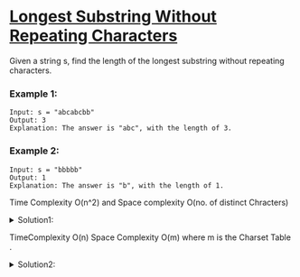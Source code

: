 # [Longest Substring Without Repeating Characters](https://leetcode.com/problems/longest-substring-without-repeating-characters/submissions/)

Given a string s, find the length of the longest substring without repeating characters.

### Example 1:

```
Input: s = "abcabcbb"
Output: 3
Explanation: The answer is "abc", with the length of 3.
```
### Example 2:

```
Input: s = "bbbbb"
Output: 1
Explanation: The answer is "b", with the length of 1.
```
Time Complexity O(n^2) and Space complexity O(no. of distinct Chracters)
<details><summary>Solution1:</summary>
<p>
    
```python
class Solution:
    def lengthOfLongestSubstring(self, s: str) -> int:
        di={}
        #mini=0
        maxlen=0
        for i in range(len(s)):
            if s[i] in di.keys():
                maxlen=max(maxlen,len(di))
                n=s[:di[s[i]]]
                n.replace(s[i],"")
                for j in range(len(n)):
                    if n[j] in di.keys():
                        if di[n[j]] < di[s[i]]:
                            del di[n[j]]
                di[s[i]]=i
            else:
                di[s[i]]=i
            if i==len(s)-1:
                di[s[i]]=i
                maxlen=max(maxlen,len(di))
                return maxlen
        return maxlen
```
</p>
</details>

TimeComplexity O(n) Space Complexity O(m) where m is the Charset Table .

<details><summary>Solution2:</summary>
<p>
    
```python        
    class Solution:
    def lengthOfLongestSubstring(self, s: str) -> int:
            chars = [None] * 128
            left = 0
            right = 0
            res = 0
            while right<len(s):
                c = s[right]
                index = chars[ord(c)]
                if index!=None and index >= left and index < right:
                    left=index+1
                res=max(res,right-left+1)
                chars[ord(c)]=right
                right=right+1
            return res        
```
</p>
</details>            
        
